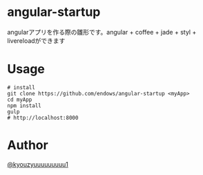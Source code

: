 # angular-startup
angularアプリを作る際の雛形です。angular + coffee + jade + styl + livereloadができます
# Usage
```
# install
git clone https://github.com/endows/angular-startup <myApp>
cd myApp
npm install
gulp
# http://localhost:8000
```
# Author
[@kyouzyuuuuuuuuu1](https://twitter.com/kyouzyuuuuuuuu1)
